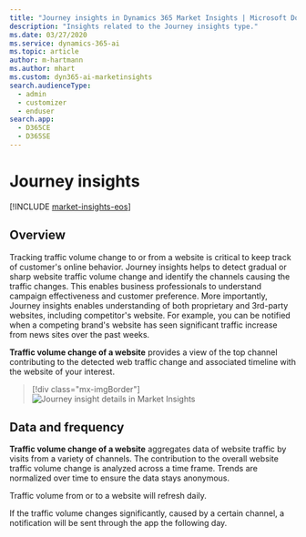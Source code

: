 ```yaml
---
title: "Journey insights in Dynamics 365 Market Insights | Microsoft Docs"
description: "Insights related to the Journey insights type."
ms.date: 03/27/2020
ms.service: dynamics-365-ai
ms.topic: article
author: m-hartmann
ms.author: mhart
ms.custom: dyn365-ai-marketinsights
search.audienceType: 
  - admin
  - customizer
  - enduser
search.app: 
  - D365CE
  - D365SE
---
```


# Journey insights

[!INCLUDE [market-insights-eos](../includes/market-insights-eos.md)]

## Overview

Tracking traffic volume change to or from a website is critical to keep track of  customer's online behavior. Journey insights helps to detect gradual or sharp website traffic volume change and identify the channels causing the traffic changes. This enables business professionals to understand campaign effectiveness and customer preference. More importantly, Journey insights enables understanding of both proprietary and 3rd-party websites, including competitor's website. For example, you can be notified when a competing brand's website has seen significant traffic increase from news sites over the past weeks.  

**Traffic volume change of a website** provides a view of the top channel contributing to the detected web traffic change and associated timeline with the website of your interest.

> [!div class="mx-imgBorder"]
> ![Journey insight details in Market Insights](media/insight-details-journey.png)

## Data and frequency

**Traffic volume change of a website** aggregates data of website traffic by visits from a variety of channels. The contribution to the overall website traffic volume change is analyzed across a time frame. Trends are normalized over time to ensure the data stays anonymous.

Traffic volume from or to a website will refresh daily.

If the traffic volume changes significantly, caused by a certain channel, a notification will be sent through the app the following day.
